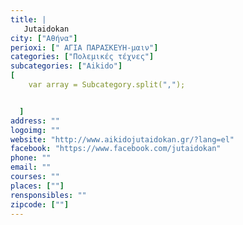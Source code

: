 ```yaml
---
title: |
   Jutaidokan
city: ["Αθήνα"]
perioxi: [" ΑΓΙΑ ΠΑΡΑΣΚΕΥΗ-μαιν"]
categories: ["Πολεμικές τέχνες"]
subcategories: ["Aikido"]
[  
	var array = Subcategory.split(",");


  ]
address: ""
logoimg: ""
website: "http://www.aikidojutaidokan.gr/?lang=el"
facebook: "https://www.facebook.com/jutaidokan"
phone: ""
email: ""
courses: ""
places: [""]
rensponsibles: ""
zipcode: [""]
---
```




